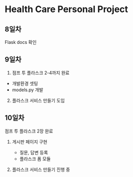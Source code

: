 # Health Care Personal Project

## 8일차
Flask docs 확인

## 9일차
1. 점프 투 플라스크 2-4까지 완료
  - 개발환경 셋팅
  - models.py 개발

2. 플라스크 서비스 만들기 도입


## 10일차
점프 투 플라스크 2장 완료
1. 게시판 페이지 구현
    - 질문, 답변 등록
    - 플라스크 폼 모듈 
    
2. 플라스크 서비스 만들기 진행 중
